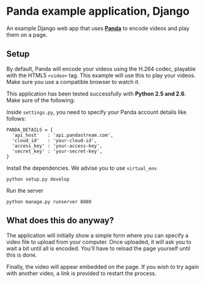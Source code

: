 Panda example application, Django
=================================

An example Django web app that uses [**Panda**](http://www.pandastream.com) to encode videos and play them on a page.

Setup
-----

By default, Panda will encode your videos using the H.264 codec, playable with the HTML5 `<video>` tag. This example will use this to play your videos. Make sure you use a compatible browser to watch it.

This application has been tested successfully with **Python 2.5 and 2.6**. Make sure of the following:

Inside `settings.py`, you need to specify your Panda account details like follows:

    PANDA_DETAILS = {
      'api_host'   : 'api.pandastream.com',
      'cloud_id'   : 'your-cloud-id',
      'access_key' : 'your-access-key',
      'secret_key' : 'your-secret-key',
    }

Install the dependencies. We advise you to use `virtual_env`

    python setup.py develop

Run the server

    python manage.py runserver 8080

What does this do anyway?
-------------------------

The application will initially show a simple form where you can specify a video file to upload from your computer. Once uploaded, it will ask you to wait a bit until all is encoded. You'll have to reload the page yourself until this is done.

Finally, the video will appear embedded on the page. If you wish to try again with another video, a link is provided to restart the process.
